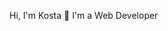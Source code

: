 Hi, I'm Kosta 👋 I'm a Web Developer

<!--
**LAVendeta/LAVendeta** is a ✨ _special_ ✨ repository because its `README.md` (this file) appears on your GitHub profile.

Here are some ideas to get you started:

- 🔭 I’m currently working on LC:RP https://forum.lc-rp.mp/
- 🌱 I’m currently learning NextJS, Unreal Engine
- 💬 Ask me about JavaScript, C# & Full Stack development
- 📫 How to reach me: Nikolai#6375
-->
